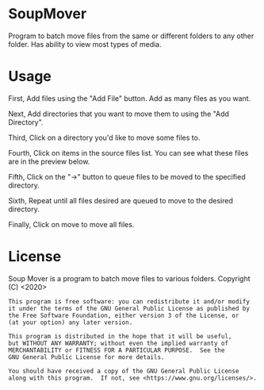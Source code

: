 # SoupMover
Program to batch move files from the same or different folders to any other folder. Has ability to view most types of media.

# Usage
First, Add files using the "Add File" button. Add as many files as you want.

Next, Add directories that you want to move them to using the "Add Directory".

Third, Click on a directory you'd like to move some files to.

Fourth, Click on items in the source files list. You can see what these files are in the preview below.

Fifth, Click on the "->" button to queue files to be moved to the specified directory.

Sixth, Repeat until all files desired are queued to move to the desired directory.

Finally, Click on move to move all files.


# License
Soup Mover is a program to batch move files to various folders.
    Copyright (C) <2020>  <MrSoupman>

    This program is free software: you can redistribute it and/or modify
    it under the terms of the GNU General Public License as published by
    the Free Software Foundation, either version 3 of the License, or
    (at your option) any later version.

    This program is distributed in the hope that it will be useful,
    but WITHOUT ANY WARRANTY; without even the implied warranty of
    MERCHANTABILITY or FITNESS FOR A PARTICULAR PURPOSE.  See the
    GNU General Public License for more details.

    You should have received a copy of the GNU General Public License
    along with this program.  If not, see <https://www.gnu.org/licenses/>.


